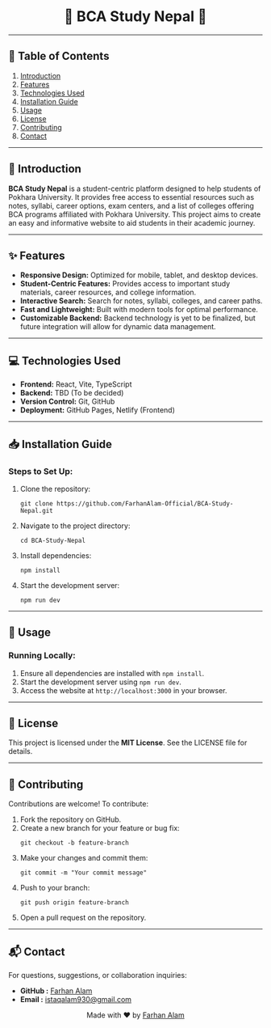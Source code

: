 <h1 align="center">🌟 BCA Study Nepal 🌟</h1>

<hr>

<h2>📑 Table of Contents</h2>
<ol>
    <li><a href="#introduction">Introduction</a></li>
    <li><a href="#features">Features</a></li>
    <li><a href="#technologies-used">Technologies Used</a></li>
    <li><a href="#installation-guide">Installation Guide</a></li>
    <li><a href="#usage">Usage</a></li>
    <li><a href="#license">License</a></li>
    <li><a href="#contributing">Contributing</a></li>
    <li><a href="#contact">Contact</a></li>
</ol>

<hr>

<h2 id="introduction">📖 Introduction</h2>
<p>
    <strong>BCA Study Nepal</strong> is a student-centric platform designed to help students of Pokhara University. It provides free access to essential resources such as notes, syllabi, career options, exam centers, and a list of colleges offering BCA programs affiliated with Pokhara University. This project aims to create an easy and informative website to aid students in their academic journey.
</p>

<hr>

<h2 id="features">✨ Features</h2>
<ul>
    <li><strong>Responsive Design:</strong> Optimized for mobile, tablet, and desktop devices.</li>
    <li><strong>Student-Centric Features:</strong> Provides access to important study materials, career resources, and college information.</li>
    <li><strong>Interactive Search:</strong> Search for notes, syllabi, colleges, and career paths.</li>
    <li><strong>Fast and Lightweight:</strong> Built with modern tools for optimal performance.</li>
    <li><strong>Customizable Backend:</strong> Backend technology is yet to be finalized, but future integration will allow for dynamic data management.</li>
</ul>

<hr>

<h2 id="technologies-used">💻 Technologies Used</h2>
<ul>
    <li><strong>Frontend:</strong> React, Vite, TypeScript</li>
    <li><strong>Backend:</strong> TBD (To be decided)</li>
    <li><strong>Version Control:</strong> Git, GitHub</li>
    <li><strong>Deployment:</strong> GitHub Pages, Netlify (Frontend)</li>
</ul>

<hr>

<h2 id="installation-guide">📥 Installation Guide</h2>
<h3>Steps to Set Up:</h3>
<ol>
    <li>Clone the repository:
        <pre><code>git clone https://github.com/FarhanAlam-Official/BCA-Study-Nepal.git</code></pre>
    </li>
    <li>Navigate to the project directory:
        <pre><code>cd BCA-Study-Nepal</code></pre>
    </li>
    <li>Install dependencies:
        <pre><code>npm install</code></pre>
    </li>
    <li>Start the development server:
        <pre><code>npm run dev</code></pre>
    </li>
</ol>

<hr>

<h2 id="usage">🔧 Usage</h2>
<h3>Running Locally:</h3>
<ol>
    <li>Ensure all dependencies are installed with <code>npm install</code>.</li>
    <li>Start the development server using <code>npm run dev</code>.</li>
    <li>Access the website at <code>http://localhost:3000</code> in your browser.</li>
</ol>

<hr>

<h2 id="license">📜 License</h2>
<p>This project is licensed under the <strong>MIT License</strong>. See the LICENSE file for details.</p>

<hr>

<h2 id="contributing">🤝 Contributing</h2>
<p>Contributions are welcome! To contribute:</p>
<ol>
    <li>Fork the repository on GitHub.</li>
    <li>Create a new branch for your feature or bug fix:
        <pre><code>git checkout -b feature-branch</code></pre>
    </li>
    <li>Make your changes and commit them:
        <pre><code>git commit -m "Your commit message"</code></pre>
    </li>
    <li>Push to your branch:
        <pre><code>git push origin feature-branch</code></pre>
    </li>
    <li>Open a pull request on the repository.</li>
</ol>

<hr>

<h2 id="contact">📬 Contact</h2>

<p>For questions, suggestions, or collaboration inquiries:</p>
<ul>
    <li><strong>GitHub :</strong> <a href="https://github.com/FarhanAlam-Official" target="_blank">Farhan Alam</a></li>
    <li><strong>Email :</strong> <a href="mailto:istaqalam930@gmail.com">istaqalam930@gmail.com</a></li>
</ul>

<p align="center">Made with ❤️ by <a href="https://github.com/FarhanAlam-Official">Farhan Alam</a></p>
